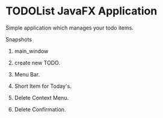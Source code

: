 # TODOList JavaFX Application
Simple application which manages your todo items.

Snapshots

1. main_window

2. create new TODO.

3. Menu Bar.

4. Short Item for Today's.

5. Delete Context Menu.

6. Delete Confirmation.

